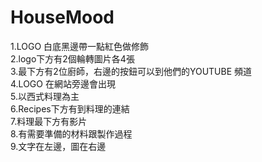 # HouseMood
1.LOGO 白底黑邊帶一點紅色做修飾  <br>
2.logo下方有2個輪轉圖片各4張 <br>
3.最下方有2位廚師，右邊的按鈕可以到他們的YOUTUBE 頻道 <br>
4.LOGO 在網站旁邊會出現 <br>
5.以西式料理為主 <br>
6.Recipes下方有到料理的連結 <br>
7.料理最下方有影片 <br>
8.有需要準備的材料跟製作過程 <br>
9.文字在左邊，圖在右邊<br>
